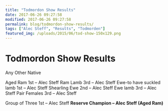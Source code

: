 ```yaml
---
title: "Todmordon Show Results"
date: 2017-06-26 09:27:58
modified: 2017-06-26 09:27:58
permalink: blog/todmordon-show-results/
tags: ["Alec Steff", "Results", "Todmorden"]
featured_img: /uploads/2015/06/tod-show-150x129.png
---
```


# Todmordon Show Results

Any Other Native

Aged Ram 1st – Alec Steff
Ram Lamb 3rd – Alec Steff
Ewe-to have suckled lamb 1st – Alec Steff
Shearling Ewe 2nd – Alec Steff
Ewe lamb 3rd – Alec Steff
Pair Females 3rd – Alec Steff

Group of Three 1st – Alec Steff
**Reserve Champion – Alec Steff (Aged Ram)**
